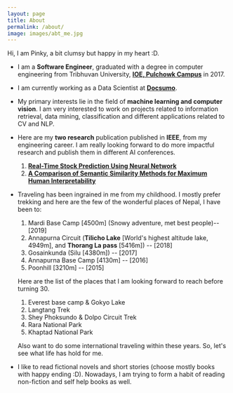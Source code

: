 ```yaml
---
layout: page
title: About
permalink: /about/
image: images/abt_me.jpg
---
```


Hi, I am Pinky, a bit clumsy but happy in my heart :D. 

- I am a **Software Engineer**, graduated with a degree in computer engineering from Tribhuvan University, **[IOE, Pulchowk Campus](http://doece.pcampus.edu.np)** in 2017.
- I am currently working as a Data Scientist at **[Docsumo](https://docsumo.com/)**.
- My primary interests lie in the field of **machine learning and computer vision**. I am very interested to work on projects related to information retrieval, data mining, classification and different applications related to CV and NLP.
- Here are my **two research** publication published in **IEEE**, from my engineering career. I am really looking forward to do more impactful research and publish them in different AI conferences.

    1. **[Real-Time Stock Prediction Using Neural Network](https://ieeexplore.ieee.org/document/8443057)**
    2. **[A Comparison of Semantic Similarity Methods for Maximum Human Interpretability](https://ieeexplore.ieee.org/document/8947433)**

<!-- Hobbies -->
- Traveling has been ingrained in me from my childhood. I mostly prefer trekking and here are the few of the wonderful places of Nepal, I have been to:
        
    1. Mardi Base Camp [4500m] (Snowy adventure, met best people)-- [2019]
    2. Annapurna Circuit (**Tilicho Lake** [World's highest altitude lake, 4949m], and **Thorang La pass** [5416m]) -- [2018]
    3. Gosainkunda (Silu [4380m]) -- [2017]
    4. Annapurna Base Camp [4130m] -- [2016]
    5. Poonhill [3210m] -- [2015]

    <!-- I am planning to write my travel stories of the places I have been to here as well. Here you can follow me if you like to see my travel journey: [insta link] -->

    Here are the list of the places that I am looking forward to reach before turning 30.
        
    1. Everest base camp & Gokyo Lake
    2. Langtang Trek
    3. Shey Phoksundo & Dolpo Circuit Trek
    4. Rara National Park
    5. Khaptad National Park

    Also want to do some international traveling within these years. So, let's see what life has hold for me.

- I like to read fictional novels and short stories (choose mostly books with happy ending :D). Nowadays, I am trying to form a habit of reading non-fiction and self help books as well.
